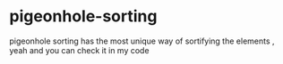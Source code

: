 # pigeonhole-sorting
pigeonhole sorting has the most unique way of sortifying the elements , yeah and you can check it in my code 
